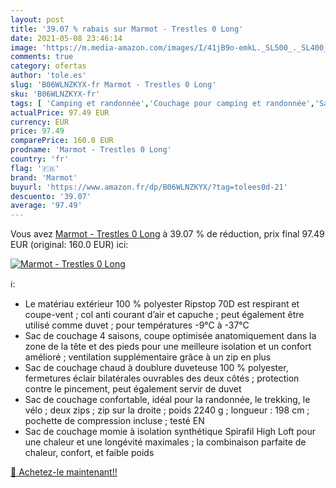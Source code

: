 ```yaml
---
layout: post
title: '39.07 % rabais sur Marmot - Trestles 0 Long'
date: 2021-05-08 23:46:14
image: 'https://m.media-amazon.com/images/I/41jB9o-emkL._SL500_._SL400_.jpg'
comments: true
category: ofertas
author: 'tole.es'
slug: 'B06WLNZKYX-fr Marmot - Trestles 0 Long'
sku: 'B06WLNZKYX-fr'
tags: [ 'Camping et randonnée','Couchage pour camping et randonnée','Sacs de couchage de camping et randonnée','Sacs de couchage sarcophage','Sports et Loisirs','Vêtements et équipement de loisirs de plein air','marmot', ]
actualPrice: 97.49 EUR
currency: EUR
price: 97.49
comparePrice: 160.0 EUR
prodname: 'Marmot - Trestles 0 Long'
country: 'fr'
flag: '🇫🇷'
brand: 'Marmot'
buyurl: 'https://www.amazon.fr/dp/B06WLNZKYX/?tag=tolees0d-21'
descuento: '39.07'
average: '97.49'
---
```


Vous avez [Marmot - Trestles 0 Long](https://www.amazon.fr/dp/B06WLNZKYX/?tag=tolees0d-21)  à  39.07 % de réduction, prix final  97.49 EUR (original: 160.0 EUR) ici:

[![Marmot - Trestles 0 Long](https://m.media-amazon.com/images/I/41jB9o-emkL._SL500_._SL400_.jpg)](https://www.amazon.fr/dp/B06WLNZKYX/?tag=tolees0d-21)

ℹ️:

- Le matériau extérieur 100 % polyester Ripstop 70D est respirant et coupe-vent ; col anti courant d’air et capuche ; peut également être utilisé comme duvet ; pour températures -9°C à -37°C
- Sac de couchage 4 saisons, coupe optimisée anatomiquement dans la zone de la tête et des pieds pour une meilleure isolation et un confort amélioré ; ventilation supplémentaire grâce à un zip en plus
- Sac de couchage chaud à doublure duveteuse 100 % polyester, fermetures éclair bilatérales ouvrables des deux côtés ; protection contre le pincement, peut également servir de duvet
- Sac de couchage confortable, idéal pour la randonnée, le trekking, le vélo ; deux zips ; zip sur la droite ; poids 2240 g ; longueur : 198 cm ; pochette de compression incluse ; testé EN
- Sac de couchage momie à isolation synthétique Spirafil High Loft pour une chaleur et une longévité maximales ; la combinaison parfaite de chaleur, confort, et faible poids

[🛒 Achetez-le maintenant!!](https://www.amazon.fr/dp/B06WLNZKYX/?tag=tolees0d-21)
